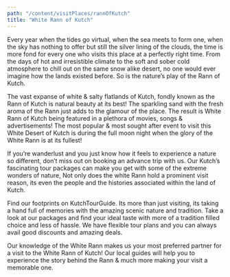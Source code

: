 ```yaml
---
path: "/content/visitPlaces/rannOfKutch"
title: "White Rann of Kutch"
---
```


Every year when the tides go virtual, when the sea meets to form one, when the sky has nothing to offer but still the silver lining of the clouds, the time is more fond for every one who visits this place at a perfectly right time. From the days of hot and irresistible climate to the soft and sober cold atmosphere to chill out on the same snow alike desert, no one would ever imagine how the lands existed before. So is the nature’s play of the Rann of Kutch.

The vast expanse of white & salty flatlands of Kutch, fondly known as the Rann of Kutch is natural beauty at its best! The sparkling sand with the fresh aroma of the Rann just adds to the glamour of the place. The result is White Rann of Kutch being featured in a plethora of movies, songs & advertisements! The most popular & most sought after event to visit this White Desert of Kutch is during the full moon night when the glory of the White Rann is at its fullest!

If you’re wanderlust and you just know how it feels to experience a nature so different, don’t miss out on booking an advance trip with us. Our Kutch’s fascinating tour packages can make you get with some of the extreme wonders of nature, Not only does the white Rann hold a prominent visit reason, its even the people and the histories associated within the land of Kutch.

Find our footprints on KutchTourGuide. Its more than just visiting, its taking a hand full of memories with the amazing scenic nature and tradition. Take a look at our packages and find your ideal taste with more of a tradition filled choice and less of hassle. We have flexible tour plans and you can always avail good discounts and amazing deals.

Our knowledge of the White Rann makes us your most preferred partner for a visit to the White Rann of Kutch! Our local guides will help you to experience the story behind the Rann & much more making your visit a memorable one.
